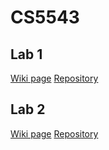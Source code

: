 # CS5543

## Lab 1
<a href="https://github.com/billjcapps/CS5543/wiki/Lab-1---Sentence-Count">Wiki page</a>
<a href="https://github.com/billjcapps/CS5543/tree/master/Lab1">Repository</a>

## Lab 2
<a href="https://github.com/billjcapps/CS5543/wiki/Lab-2---MapReduce-Employee-Roster">Wiki page</a>
<a href="https://github.com/billjcapps/CS5543/tree/master/Lab2">Repository</a>
